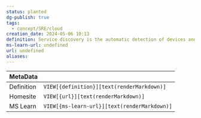 ```yaml
---
status: planted
dg-publish: true
tags:
  - concept/SRE/cloud
creation_date: 2024-05-06 10:13
definition: Service discovery is the automatic detection of devices and offered services over a network.
ms-learn-url: undefined
url: undefined
aliases:
---
```


| MetaData   |                                              |
| ---------- | -------------------------------------------- |
| Definition | `VIEW[{definition}][text(renderMarkdown)]`   |
| Homesite   | `VIEW[{url}][text(renderMarkdown)]`          |
| MS Learn   | `VIEW[{ms-learn-url}][text(renderMarkdown)]` |
